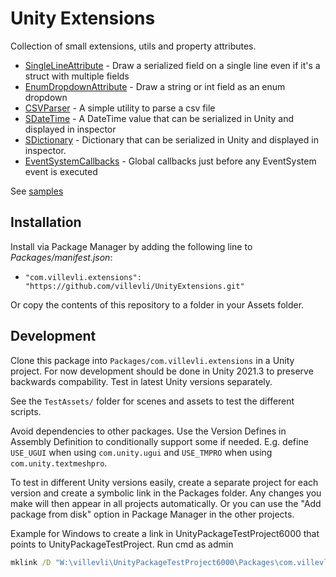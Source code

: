 # Unity Extensions

Collection of small extensions, utils and property attributes.

- [SingleLineAttribute](Runtime/PropertyAttributes/SingleLineAttribute.cs) - Draw a serialized field on a single line even if it's a struct with multiple fields
- [EnumDropdownAttribute](Runtime/PropertyAttributes/EnumDropdownAttribute.cs) - Draw a string or int field as an enum dropdown
- [CSVParser](Runtime/CSVParser.cs) - A simple utility to parse a csv file
- [SDateTime](Runtime/SDateTime.cs) - A DateTime value that can be serialized in Unity and displayed in inspector
- [SDictionary](Runtime/SDictionary.cs) - Dictionary that can be serialized in Unity and displayed in inspector.
- [EventSystemCallbacks](Runtime/EventSystemCallbacks.cs) - Global callbacks just before any EventSystem event is executed

See [samples](Samples~)


## Installation

Install via Package Manager by adding the following line to *Packages/manifest.json*:
- `"com.villevli.extensions": "https://github.com/villevli/UnityExtensions.git"`

Or copy the contents of this repository to a folder in your Assets folder.


## Development

Clone this package into `Packages/com.villevli.extensions` in a Unity project.
For now development should be done in Unity 2021.3 to preserve backwards compability. Test in latest Unity versions separately.

See the `TestAssets/` folder for scenes and assets to test the different scripts.

Avoid dependencies to other packages. Use the Version Defines in Assembly Definition to conditionally support some if needed. E.g. define `USE_UGUI` when using `com.unity.ugui` and `USE_TMPRO` when using `com.unity.textmeshpro`.

To test in different Unity versions easily, create a separate project for each version and create a symbolic link in the Packages folder. Any changes you make will then appear in all projects automatically. Or you can use the "Add package from disk" option in Package Manager in the other projects.

Example for Windows to create a link in UnityPackageTestProject6000 that points to UnityPackageTestProject. Run cmd as admin
```bat
mklink /D "W:\villevli\UnityPackageTestProject6000\Packages\com.villevli.extensions" "W:\villevli\UnityPackageTestProject\Packages\com.villevli.extensions"
```
